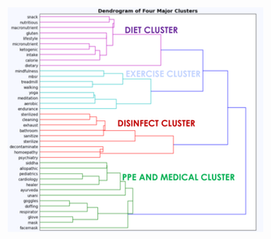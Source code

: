 ![alt text](https://github.com/fendihalim/fendihalim/blob/main/Data%20Science/COVID_Clustering/dendrogram-hierarchichal-clustering.png)
